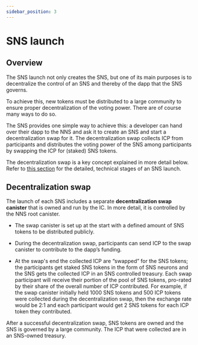 ```yaml
---
sidebar_position: 3
---
```

# SNS launch

## Overview
The SNS launch not only creates the SNS, but one of its main purposes is to
decentralize the control of an SNS and thereby of the dapp that the SNS governs.

To achieve this, new tokens must be distributed to a large community to ensure
proper decentralization of the voting power. There are of course many ways to do so.

The SNS provides one simple way to achieve this: a developer can hand over their dapp
to the NNS and ask it to create an SNS and start a decentralization swap for it.
The decentralization swap collects ICP from participants and distributes the voting
power of the SNS among participants by swapping the ICP for (staked) SNS tokens.

The decentralization swap is a key concept explained in more detail below. Refer to
[this section](../launching/launch-summary.md) for the detailed, technical stages of an SNS launch.

## Decentralization swap

The launch of each SNS includes a separate **decentralization swap canister** that
is owned and run by the IC.
In more detail, it is controlled by the NNS root canister.

* The swap canister is set up at the start with a defined amount of SNS tokens to be
  distributed publicly.

* During the decentralization swap, participants can send ICP to the swap canister
  to contribute to the dapp’s funding.

* At the swap's end the collected ICP are “swapped” for the SNS tokens; the
  participants get staked SNS tokens in the form of SNS neurons and the SNS gets the
  collected ICP in an SNS controlled treasury. Each swap participant will receive their portion of the pool of SNS tokens, pro-rated by their share of the overall number of ICP contributed.
  For example, if the swap canister initially held 1000 SNS tokens and 500 ICP tokens
  were collected during the decentralization swap, then the exchange rate would be 2:1
  and each participant would get 2 SNS tokens for each ICP token they contributed.

After a successful decentralization swap, SNS tokens are owned and the SNS is governed
by a large community.
The ICP that were collected are in an SNS-owned treasury.
